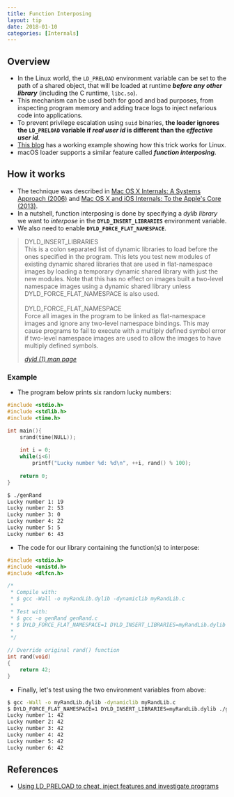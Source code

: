 ```yaml
---
title: Function Interposing
layout: tip
date: 2018-01-10
categories: [Internals]
---
```


## Overview

* In the Linux world, the ```LD_PRELOAD``` environment variable can be set to the path of a shared object, that will be loaded at runtime _**before any other library**_ (including the C runtime, ```libc.so```). 
* This mechanism can be used both for good and bad purposes, from inspecting program memory and adding trace logs to inject nefarious code into applications.
* To prevent privilege escalation using ```suid``` binaries, **the loader ignores the ```LD_PRELOAD``` variable if _real user id_ is different than the _effective user id_**. 
* [This blog](https://rafalcieslak.wordpress.com/2013/04/02/dynamic-linker-tricks-using-ld_preload-to-cheat-inject-features-and-investigate-programs) has a working example showing how this trick works for Linux. 
* macOS loader supports a similar feature called _**function interposing**_.

## How it works

* The technique was described in [Mac OS X Internals: A Systems Approach (2006)](https://www.amazon.co.uk/Mac-OS-Internals-Approach-paperback/dp/0321278542) and [Mac OS X and iOS Internals: To the Apple's Core (2013)](https://www.amazon.com/Mac-OS-iOS-Internals-Apples/dp/1118057651). 
* In a nutshell, function interposing is done by specifying a _dylib library_ we want to _interpose_ in the **```DYLD_INSERT_LIBRARIES```** environment variable.
* We also need to enable **```DYLD_FORCE_FLAT_NAMESPACE```**. 

<blockquote>
  <p>DYLD_INSERT_LIBRARIES <br />   
  This  is  a colon separated list of dynamic libraries to load before the ones specified in the
  program.  This lets you test new modules of existing dynamic shared libraries that are used in
  flat-namespace images by loading a temporary dynamic shared library with just the new modules.
  Note that this has no effect on images built a two-level  namespace  images  using  a  dynamic
  shared library unless DYLD_FORCE_FLAT_NAMESPACE is also used. <br /><br />
DYLD_FORCE_FLAT_NAMESPACE<br />
Force all images in the program to be linked as flat-namespace images and ignore any two-level
  namespace bindings.  This may cause programs to fail to execute with a multiply defined symbol
  error if two-level namespace images are used to allow the images to have multiply defined symbols.
</p>
  <cite><a target="_blank" href="https://developer.apple.com/legacy/library/documentation/Darwin/Reference/ManPages/man1/dyld.1.html">dyld (1) man page</a>
</cite>
</blockquote>

### Example

* The program below prints six random lucky numbers:

```c
#include <stdio.h>
#include <stdlib.h>
#include <time.h>

int main(){
    srand(time(NULL));
    
    int i = 0;
    while(i<6)
        printf("Lucky number %d: %d\n", ++i, rand() % 100);
    
    return 0;
}
```

```bash
$ ./genRand
Lucky number 1: 19
Lucky number 2: 53
Lucky number 3: 0
Lucky number 4: 22
Lucky number 5: 5
Lucky number 6: 43
```
* The code for our library containing the function(s) to interpose:

```c
#include <stdio.h>
#include <unistd.h>
#include <dlfcn.h>

/*
 * Compile with:
 * $ gcc -Wall -o myRandLib.dylib -dynamiclib myRandLib.c
 *
 * Test with:
 * $ gcc -o genRand genRand.c
 * $ DYLD_FORCE_FLAT_NAMESPACE=1 DYLD_INSERT_LIBRARIES=myRandLib.dylib ./genRand
 *
 */

// Override original rand() function
int rand(void)
{
    return 42;
}

```
* Finally, let's test using the two environment variables from above:

```bash
$ gcc -Wall -o myRandLib.dylib -dynamiclib myRandLib.c
$ DYLD_FORCE_FLAT_NAMESPACE=1 DYLD_INSERT_LIBRARIES=myRandLib.dylib ./genRand
Lucky number 1: 42
Lucky number 2: 42
Lucky number 3: 42
Lucky number 4: 42
Lucky number 5: 42
Lucky number 6: 42
```

## References
* [Using LD_PRELOAD to cheat, inject features and investigate programs](https://rafalcieslak.wordpress.com/2013/04/02/dynamic-linker-tricks-using-ld_preload-to-cheat-inject-features-and-investigate-programs)
